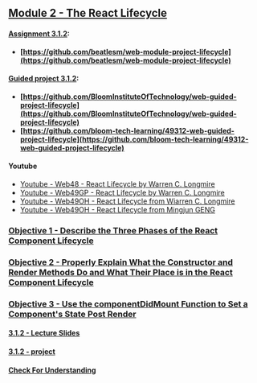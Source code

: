 ## [Module 2 - The React Lifecycle](./Objects/Object_1.md)

#### [Assignment 3.1.2](./Assign312/README.md):

-   **[https://github.com/beatlesm/web-module-project-lifecycle](https://github.com/beatlesm/web-module-project-lifecycle)**
   
#### [Guided project 3.1.2](./Guided312):

-   **[https://github.com/BloomInstituteOfTechnology/web-guided-project-lifecycle](https://github.com/BloomInstituteOfTechnology/web-guided-project-lifecycle)**
-   **[https://github.com/bloom-tech-learning/49312-web-guided-project-lifecycle](https://github.com/bloom-tech-learning/49312-web-guided-project-lifecycle)**

#### Youtube

-   [Youtube - Web48 - React Lifecycle by Warren C. Longmire](https://www.youtube.com/watch?v=Dig2VLr6gbM)
-   [Youtube - Web49GP - React Lifecycle by Warren C. Longmire](https://youtu.be/1m9S2dNQ7To)
-   [Youtube - Web49OH - React Lifecycle from Wiarren C. Longmire](https://bloomtech.zoom.us/rec/share/n_pN5vT3RkfhUbT7umAZtTpqV8t1HSJfE9DM4vZkGjhZmPWGD-oZ-SOUsQ0o4ZiP.2EVsEfI7-aISe5Hs)
-   [Youtube - Web49OH - React Lifecycle from Mingjun GENG](https://www.dropbox.com/home/LambdaSchool/U3-W49/W3.1/11302021?preview=LS_OH_11302021_1335_2.mp4)

### [Objective 1 - Describe the Three Phases of the React Component Lifecycle](./Objects/Object_1.md)

### [Objective 2 - Properly Explain What the Constructor and Render Methods Do and What Their Place is in the React Component Lifecycle](./Objects/Object_2.md)

### [Objective 3 - Use the componentDidMount Function to Set a Component's State Post Render](./Objects/Object_3.md)

#### [3.1.2 - Lecture Slides](https://docs.google.com/presentation/d/1u-1r_3fh31BNRgaG9qH5dQPBVI0kTGtfJQNdmBvQNbY/edit?usp=sharing)

#### [3.1.2 - project](./Objects/Project.md)

#### [Check For Understanding](./Objects/Understanding.md)
